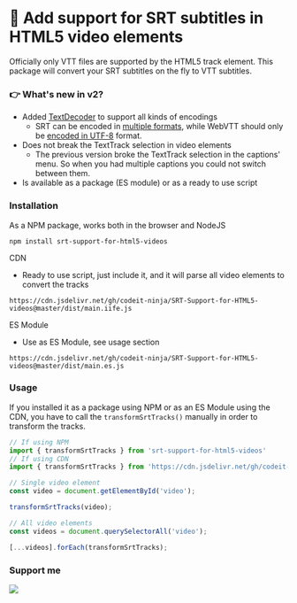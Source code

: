 # 💐 Add support for SRT subtitles in HTML5 video elements

Officially only VTT files are supported by the HTML5 track element. 
This package will convert your SRT subtitles on the fly to VTT subtitles.

### 👉 What's new in v2?

- Added [TextDecoder](https://developer.mozilla.org/en-US/docs/Web/API/TextDecoder?retiredLocale=nl) to support all kinds of encodings
    - SRT can be encoded in [multiple formats](https://en.wikipedia.org/wiki/SubRip#Text_encoding), while WebVTT should only be [encoded in UTF-8](https://www.w3.org/TR/webvtt1/#file-structure) format.
- Does not break the TextTrack selection in video elements
  - The previous version broke the TextTrack selection in the captions' menu. So when you had multiple captions you could not switch between them.
- Is available as a package (ES module) or as a ready to use script

### Installation

As a NPM package, works both in the browser and NodeJS

```text
npm install srt-support-for-html5-videos
```

CDN
- Ready to use script, just include it, and it will parse all video elements to convert the tracks
```text
https://cdn.jsdelivr.net/gh/codeit-ninja/SRT-Support-for-HTML5-videos@master/dist/main.iife.js
```

ES Module
- Use as ES Module, see usage section
```text
https://cdn.jsdelivr.net/gh/codeit-ninja/SRT-Support-for-HTML5-videos@master/dist/main.es.js
```

### Usage
If you installed it as a package using NPM or as an ES Module using the CDN, you have to call the `transformSrtTracks()` manually in order to transform the tracks.

```javascript
// If using NPM
import { transformSrtTracks } from 'srt-support-for-html5-videos'
// If using CDN
import { transformSrtTracks } from 'https://cdn.jsdelivr.net/gh/codeit-ninja/SRT-Support-for-HTML5-videos@dev/dist/main.es.js';

// Single video element
const video = document.getElementById('video');

transformSrtTracks(video);

// All video elements
const videos = document.querySelectorAll('video');

[...videos].forEach(transformSrtTracks);
```

### Support me
[<img src="https://www.buymeacoffee.com/assets/img/guidelines/download-assets-sm-1.svg">](https://www.buymeacoffee.com/codeit)